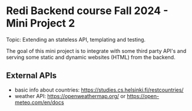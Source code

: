 # Redi Backend course Fall 2024 - Mini Project 2

Topic: Extending an stateless API, templating and testing.

The goal of this mini project is to integrate with some third party API's and
serving some static and dynamic websites (HTML) from the backend.

## External APIs

- basic info about countries: https://studies.cs.helsinki.fi/restcountries/
- weather API: https://openweathermap.org/ or https://open-meteo.com/en/docs
